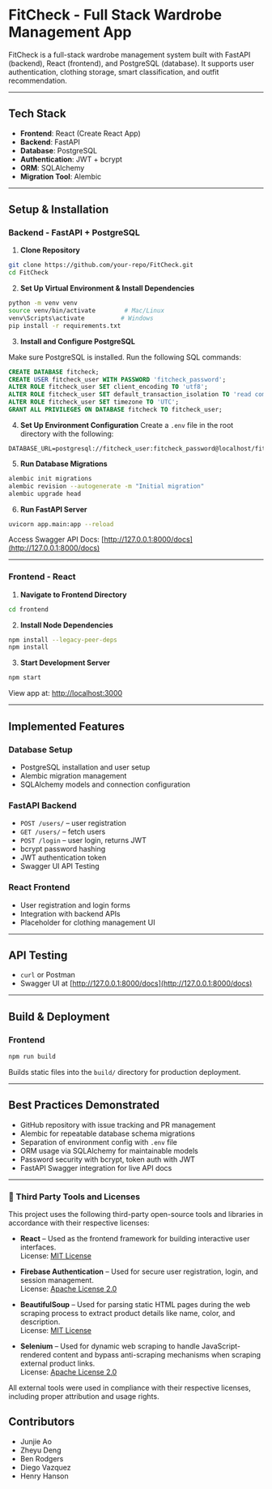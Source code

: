 # FitCheck - Full Stack Wardrobe Management App

FitCheck is a full-stack wardrobe management system built with FastAPI (backend), React (frontend), and PostgreSQL (database). It supports user authentication, clothing storage, smart classification, and outfit recommendation.

---

## Tech Stack

- **Frontend**: React (Create React App)
- **Backend**: FastAPI
- **Database**: PostgreSQL
- **Authentication**: JWT + bcrypt
- **ORM**: SQLAlchemy
- **Migration Tool**: Alembic

---

## Setup & Installation

### Backend - FastAPI + PostgreSQL

1. **Clone Repository**
```bash
git clone https://github.com/your-repo/FitCheck.git
cd FitCheck
```

2. **Set Up Virtual Environment & Install Dependencies**
```bash
python -m venv venv
source venv/bin/activate        # Mac/Linux
venv\Scripts\activate          # Windows
pip install -r requirements.txt
```

3. **Install and Configure PostgreSQL**

Make sure PostgreSQL is installed. Run the following SQL commands:
```sql
CREATE DATABASE fitcheck;
CREATE USER fitcheck_user WITH PASSWORD 'fitcheck_password';
ALTER ROLE fitcheck_user SET client_encoding TO 'utf8';
ALTER ROLE fitcheck_user SET default_transaction_isolation TO 'read committed';
ALTER ROLE fitcheck_user SET timezone TO 'UTC';
GRANT ALL PRIVILEGES ON DATABASE fitcheck TO fitcheck_user;
```

4. **Set Up Environment Configuration**
Create a `.env` file in the root directory with the following:
```
DATABASE_URL=postgresql://fitcheck_user:fitcheck_password@localhost/fitcheck
```

5. **Run Database Migrations**
```bash
alembic init migrations
alembic revision --autogenerate -m "Initial migration"
alembic upgrade head
```

6. **Run FastAPI Server**
```bash
uvicorn app.main:app --reload
```
Access Swagger API Docs: [http://127.0.0.1:8000/docs](http://127.0.0.1:8000/docs)

---

### Frontend - React

1. **Navigate to Frontend Directory**
```bash
cd frontend
```

2. **Install Node Dependencies**
```bash
npm install --legacy-peer-deps
npm install
```

3. **Start Development Server**
```bash
npm start
```
View app at: [http://localhost:3000](http://localhost:3000)

---

## Implemented Features

### Database Setup
- PostgreSQL installation and user setup
- Alembic migration management
- SQLAlchemy models and connection configuration

### FastAPI Backend
- `POST /users/` – user registration
- `GET /users/` – fetch users
- `POST /login` – user login, returns JWT
- bcrypt password hashing
- JWT authentication token
- Swagger UI API Testing

### React Frontend
- User registration and login forms
- Integration with backend APIs
- Placeholder for clothing management UI

---

## API Testing
- `curl` or Postman
- Swagger UI at [http://127.0.0.1:8000/docs](http://127.0.0.1:8000/docs)

---

## Build & Deployment

### Frontend
```bash
npm run build
```
Builds static files into the `build/` directory for production deployment.

---

## Best Practices Demonstrated

-  GitHub repository with issue tracking and PR management
-  Alembic for repeatable database schema migrations
-  Separation of environment config with `.env` file
-  ORM usage via SQLAlchemy for maintainable models
-  Password security with bcrypt, token auth with JWT
-  FastAPI Swagger integration for live API docs

---

### 📂 Third Party Tools and Licenses

This project uses the following third-party open-source tools and libraries in accordance with their respective licenses:

- **React** – Used as the frontend framework for building interactive user interfaces.  
  License: [MIT License](https://opensource.org/licenses/MIT)

- **Firebase Authentication** – Used for secure user registration, login, and session management.  
  License: [Apache License 2.0](https://www.apache.org/licenses/LICENSE-2.0)

- **BeautifulSoup** – Used for parsing static HTML pages during the web scraping process to extract product details like name, color, and description.  
  License: [MIT License](https://opensource.org/licenses/MIT)

- **Selenium** – Used for dynamic web scraping to handle JavaScript-rendered content and bypass anti-scraping mechanisms when scraping external product links.  
  License: [Apache License 2.0](https://www.apache.org/licenses/LICENSE-2.0)

All external tools were used in compliance with their respective licenses, including proper attribution and usage rights.

## Contributors
- Junjie Ao
- Zheyu Deng
- Ben Rodgers
- Diego Vazquez
- Henry Hanson
